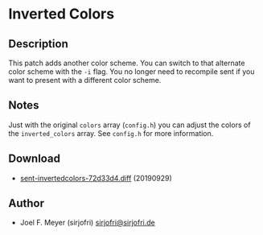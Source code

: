 Inverted Colors
===============

Description
-----------
This patch adds another color scheme. You can switch to that alternate color
scheme with the `-i` flag. You no longer need to recompile sent if you want to
present with a different color scheme.

Notes
-----
Just with the original `colors` array (`config.h`) you can adjust the colors of
the `inverted_colors` array. See `config.h` for more information.

Download
--------
* [sent-invertedcolors-72d33d4.diff](sent-invertedcolors-72d33d4.diff) (20190929)

Author
------
* Joel F. Meyer (sirjofri) <sirjofri@sirjofri.de>

